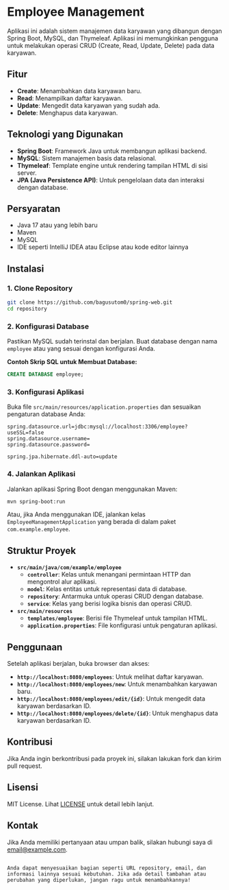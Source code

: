 # Employee Management 

Aplikasi ini adalah sistem manajemen data karyawan yang dibangun dengan Spring Boot, MySQL, dan Thymeleaf. Aplikasi ini memungkinkan pengguna untuk melakukan operasi CRUD (Create, Read, Update, Delete) pada data karyawan.

## Fitur

- **Create**: Menambahkan data karyawan baru.
- **Read**: Menampilkan daftar karyawan.
- **Update**: Mengedit data karyawan yang sudah ada.
- **Delete**: Menghapus data karyawan.

## Teknologi yang Digunakan

- **Spring Boot**: Framework Java untuk membangun aplikasi backend.
- **MySQL**: Sistem manajemen basis data relasional.
- **Thymeleaf**: Template engine untuk rendering tampilan HTML di sisi server.
- **JPA (Java Persistence API)**: Untuk pengelolaan data dan interaksi dengan database.

## Persyaratan

- Java 17 atau yang lebih baru
- Maven
- MySQL
- IDE seperti IntelliJ IDEA atau Eclipse atau kode editor lainnya

## Instalasi

### 1. Clone Repository

```bash
git clone https://github.com/bagusutom0/spring-web.git
cd repository
```

### 2. Konfigurasi Database

Pastikan MySQL sudah terinstal dan berjalan. Buat database dengan nama `employee` atau yang sesuai dengan konfigurasi Anda.

**Contoh Skrip SQL untuk Membuat Database:**

```sql
CREATE DATABASE employee;
```

### 3. Konfigurasi Aplikasi

Buka file `src/main/resources/application.properties` dan sesuaikan pengaturan database Anda:

```properties
spring.datasource.url=jdbc:mysql://localhost:3306/employee?useSSL=false
spring.datasource.username=
spring.datasource.password=

spring.jpa.hibernate.ddl-auto=update
```

### 4. Jalankan Aplikasi

Jalankan aplikasi Spring Boot dengan menggunakan Maven:

```bash
mvn spring-boot:run
```

Atau, jika Anda menggunakan IDE, jalankan kelas `EmployeeManagementApplication` yang berada di dalam paket `com.example.employee`.

## Struktur Proyek

- **`src/main/java/com/example/employee`**
  - **`controller`**: Kelas untuk menangani permintaan HTTP dan mengontrol alur aplikasi.
  - **`model`**: Kelas entitas untuk representasi data di database.
  - **`repository`**: Antarmuka untuk operasi CRUD dengan database.
  - **`service`**: Kelas yang berisi logika bisnis dan operasi CRUD.
- **`src/main/resources`**
  - **`templates/employee`**: Berisi file Thymeleaf untuk tampilan HTML.
  - **`application.properties`**: File konfigurasi untuk pengaturan aplikasi.

## Penggunaan

Setelah aplikasi berjalan, buka browser dan akses:

- **`http://localhost:8080/employees`**: Untuk melihat daftar karyawan.
- **`http://localhost:8080/employees/new`**: Untuk menambahkan karyawan baru.
- **`http://localhost:8080/employees/edit/{id}`**: Untuk mengedit data karyawan berdasarkan ID.
- **`http://localhost:8080/employees/delete/{id}`**: Untuk menghapus data karyawan berdasarkan ID.

## Kontribusi

Jika Anda ingin berkontribusi pada proyek ini, silakan lakukan fork dan kirim pull request. 

## Lisensi

MIT License. Lihat [LICENSE](LICENSE) untuk detail lebih lanjut.

## Kontak

Jika Anda memiliki pertanyaan atau umpan balik, silakan hubungi saya di [email@example.com](mailto:bagussajiwoutomo12@gmail.com).

```

Anda dapat menyesuaikan bagian seperti URL repository, email, dan informasi lainnya sesuai kebutuhan. Jika ada detail tambahan atau perubahan yang diperlukan, jangan ragu untuk menambahkannya!
